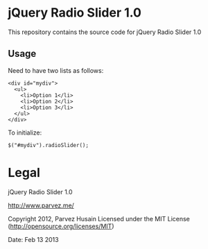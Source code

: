 # jQuery Radio Slider 1.0

This repository contains the source code for jQuery Radio Slider 1.0

## Usage

Need to have two lists as follows:

	<div id="mydiv">
      <ul>
      	<li>Option 1</li>
      	<li>Option 2</li>
      	<li>Option 3</li>
      </ul>
  	</div>

To initialize:

 	$("#mydiv").radioSlider();

# Legal

jQuery Radio Slider 1.0

http://www.parvez.me/

Copyright 2012, Parvez Husain
Licensed under the MIT License (http://opensource.org/licenses/MIT)

Date: Feb 13 2013
